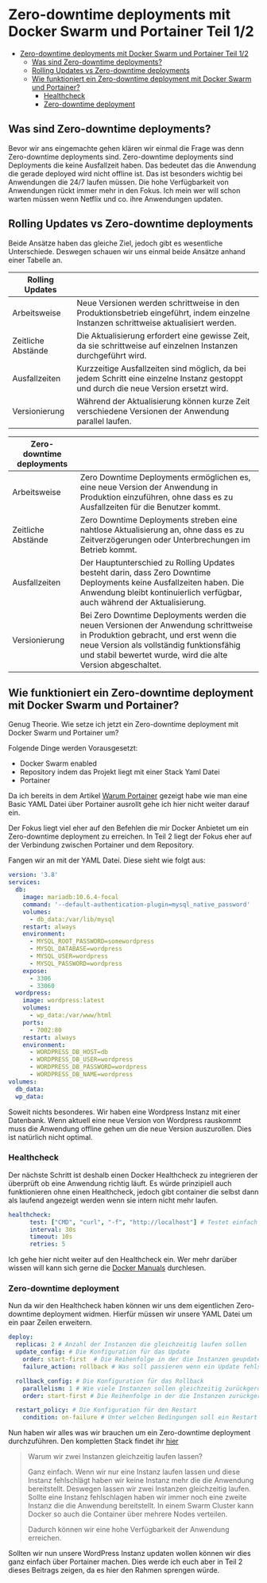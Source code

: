 # Zero-downtime deployments mit Docker Swarm und Portainer Teil 1/2

- [Zero-downtime deployments mit Docker Swarm und Portainer Teil 1/2](#zero-downtime-deployments-mit-docker-swarm-und-portainer-teil-12)
  - [Was sind Zero-downtime deployments?](#was-sind-zero-downtime-deployments)
  - [Rolling Updates vs Zero-downtime deployments](#rolling-updates-vs-zero-downtime-deployments)
  - [Wie funktioniert ein Zero-downtime deployment mit Docker Swarm und Portainer?](#wie-funktioniert-ein-zero-downtime-deployment-mit-docker-swarm-und-portainer)
    - [Healthcheck](#healthcheck)
    - [Zero-downtime deployment](#zero-downtime-deployment)




## Was sind Zero-downtime deployments?

Bevor wir ans eingemachte gehen klären wir einmal die Frage was denn Zero-downtime deployments sind. Zero-downtime deployments sind Deployments die keine Ausfallzeit haben. Das bedeutet das die Anwendung die gerade deployed wird nicht offline ist. Das ist besonders wichtig bei Anwendungen die 24/7 laufen müssen.
Die hohe Verfügbarkeit von Anwendungen rückt immer mehr in den Fokus.
Ich mein wer will schon warten müssen wenn Netflix und co. ihre Anwendungen updaten.

 


## Rolling Updates vs Zero-downtime deployments

Beide Ansätze haben das gleiche Ziel, jedoch gibt es wesentliche Unterschiede.
Deswegen schauen wir uns einmal beide Ansätze anhand einer Tabelle an.

| Rolling Updates          |                                                                                                                                          |
| ------------------------ | ---------------------------------------------------------------------------------------------------------------------------------------- |
| Arbeitsweise             | Neue Versionen werden schrittweise in den Produktionsbetrieb eingeführt, indem einzelne Instanzen schrittweise aktualisiert werden.    |
| Zeitliche Abstände       | Die Aktualisierung erfordert eine gewisse Zeit, da sie schrittweise auf einzelnen Instanzen durchgeführt wird.                         |
| Ausfallzeiten            | Kurzzeitige Ausfallzeiten sind möglich, da bei jedem Schritt eine einzelne Instanz gestoppt und durch die neue Version ersetzt wird.   |
| Versionierung            | Während der Aktualisierung können kurze Zeit verschiedene Versionen der Anwendung parallel laufen.                                       |

| Zero-downtime deployments |                                                                                                                                      |
| ------------------------- | ------------------------------------------------------------------------------------------------------------------------------------ |
| Arbeitsweise              | Zero Downtime Deployments ermöglichen es, eine neue Version der Anwendung in Produktion einzuführen, ohne dass es zu Ausfallzeiten für die Benutzer kommt. |
| Zeitliche Abstände        | Zero Downtime Deployments streben eine nahtlose Aktualisierung an, ohne dass es zu Zeitverzögerungen oder Unterbrechungen im Betrieb kommt.                        |
| Ausfallzeiten             | Der Hauptunterschied zu Rolling Updates besteht darin, dass Zero Downtime Deployments keine Ausfallzeiten haben. Die Anwendung bleibt kontinuierlich verfügbar, auch während der Aktualisierung. |
| Versionierung             | Bei Zero Downtime Deployments werden die neuen Versionen der Anwendung schrittweise in Produktion gebracht, und erst wenn die neue Version als vollständig funktionsfähig und stabil bewertet wurde, wird die alte Version abgeschaltet. |




## Wie funktioniert ein Zero-downtime deployment mit Docker Swarm und Portainer?

Genug Theorie. Wie setze ich jetzt ein Zero-downtime deployment mit Docker Swarm und Portainer um?

Folgende Dinge werden Vorausgesetzt:

- Docker Swarm enabled
- Repository indem das Projekt liegt mit einer Stack Yaml Datei
- Portainer

Da ich bereits in dem Artikel [Warum Portainer](https://www.ayedo.de/posts/warum-man-portainer-portainer-ansteller-der-konsole-nutzen-sollte/) gezeigt habe wie man eine Basic YAML Datei über Portainer ausrollt gehe ich hier nicht weiter darauf ein.

Der Fokus liegt viel eher auf den Befehlen die mir Docker Anbietet um ein Zero-downtime deployment zu erreichen. 
In Teil 2 liegt der Fokus eher auf der Verbindung zwischen Portainer und dem Repository.

Fangen wir an mit der YAML Datei. Diese sieht wie folgt aus:

```yaml
version: '3.8'
services:
  db:
    image: mariadb:10.6.4-focal
    command: '--default-authentication-plugin=mysql_native_password'
    volumes:
      - db_data:/var/lib/mysql
    restart: always
    environment:
      - MYSQL_ROOT_PASSWORD=somewordpress
      - MYSQL_DATABASE=wordpress
      - MYSQL_USER=wordpress
      - MYSQL_PASSWORD=wordpress
    expose:
      - 3306
      - 33060
  wordpress:
    image: wordpress:latest
    volumes:
      - wp_data:/var/www/html
    ports:
      - 7002:80
    restart: always
    environment:
      - WORDPRESS_DB_HOST=db
      - WORDPRESS_DB_USER=wordpress
      - WORDPRESS_DB_PASSWORD=wordpress
      - WORDPRESS_DB_NAME=wordpress
volumes:
  db_data:
  wp_data:
```

Soweit nichts besonderes. Wir haben eine Wordpress Instanz mit einer Datenbank.
Wenn aktuell eine neue Version von Wordpress rauskommt muss  die Anwendung offline gehen um die neue Version auszurollen. Dies ist natürlich nicht optimal.

### Healthcheck

Der nächste Schritt ist deshalb einen Docker Healthcheck zu integrieren der überprüft ob eine Anwendung richtig läuft. 
Es würde prinzipiell auch funktionieren ohne einen Healthcheck, jedoch gibt container die selbst dann als laufend angezeigt werden wenn sie intern nicht mehr laufen.

```yaml
healthcheck:
      test: ["CMD", "curl", "-f", "http://localhost"] # Testet einfach ob die Anwendung über Port 80 erreichbar ist
      interval: 30s
      timeout: 10s
      retries: 5
```

Ich gehe hier nicht weiter auf den Healthcheck ein. Wer mehr darüber wissen will kann sich gerne die [Docker Manuals](https://docs.docker.com/compose/compose-file/05-services/#healthcheck) durchlesen.

###  Zero-downtime deployment

Nun da wir den Healthcheck haben können wir uns dem eigentlichen Zero-downtime deployment widmen.
Hierfür müssen wir unsere YAML Datei um ein paar Zeilen erweitern.

```yaml
deploy:
  replicas: 2 # Anzahl der Instanzen die gleichzeitig laufen sollen
  update_config: # Die Konfiguration für das Update
    order: start-first  # Die Reihenfolge in der die Instanzen geupdated werden sollen    
    failure_action: rollback # Was soll passieren wenn ein Update fehlschlägt

  rollback_config: # Die Konfiguration für das Rollback
    parallelism: 1 # Wie viele Instanzen sollen gleichzeitig zurückgerollt werden
    order: start-first # Die Reihenfolge in der die Instanzen zurückgerollt werden sollen

  restart_policy: # Die Konfiguration für den Restart
    condition: on-failure # Unter welchen Bedingungen soll ein Restart durchgeführt werden
```

Nun haben wir alles was wir brauchen um ein Zero-downtime deployment durchzuführen.
Den kompletten Stack findet ihr [hier](https://github.com/ni920/BlogExamples/blob/main/docker-compose.yml)

>Warum wir zwei Instanzen gleichzeitig laufen lassen? 
>
>Ganz einfach. Wenn wir nur eine Instanz laufen lassen und diese Instanz fehlschlägt haben wir keine Instanz mehr die die Anwendung bereitstellt. Deswegen lassen wir zwei Instanzen gleichzeitig laufen. Sollte eine Instanz fehlschlagen haben wir immer noch eine zweite Instanz die die Anwendung bereitstellt.
>In einem Swarm Cluster kann Docker so auch die Container über mehrere Nodes verteilen.
>
>Dadurch können wir eine hohe Verfügbarkeit der Anwendung erreichen.


Sollten wir nun unsere WordPress Instanz updaten wollen können wir dies ganz einfach über Portainer machen. 
Dies werde ich euch aber in Teil 2 dieses Beitrags zeigen, da es hier den Rahmen sprengen würde.




